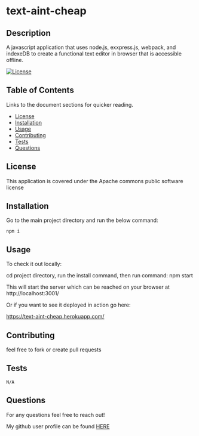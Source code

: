 # text-aint-cheap

  ## Description

  A javascript application that uses node.js, exxpress.js, webpack, and indexeDB to create a functional text editor in browser that is accessible offline.

  [![License](https://img.shields.io/badge/License-Apache_2.0-blue.svg)](https://opensource.org/license/apache2-0-php/)
  
  ## Table of Contents
  
  Links to the document sections for quicker reading.
  
  - [License](#license)
  - [Installation](#installation)
  - [Usage](#usage)
  - [Contributing](#contributing)
  - [Tests](#tests)
  - [Questions](#questions)

## License
This application is covered under the Apache commons public software license
  
  ## Installation
  Go to the main project directory and run the below command:


  ```
  npm i
  ```
  
  ## Usage
  
  To check it out locally: 
  
  cd project directory, run the install command, then run command: npm start
  
  This will start the server which can be reached on your browser at http://localhost:3001/
  
  Or if you want to see it deployed in action go here:
  
  https://text-aint-cheap.herokuapp.com/
  
  

  
  ## Contributing

  feel free to fork or create pull requests
    
  ## Tests

  ```
  N/A
  ```

  ## Questions

  For any questions feel free to reach out!

  My github user profile can be found [HERE](https://github.com/gosem01)

